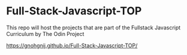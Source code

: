 # Full-Stack-Javascript-TOP

This repo will host the projects that are part of the Fullstack Javascript Curriculum by The Odin Project

https://gnohgnij.github.io/Full-Stack-Javascript-TOP/

